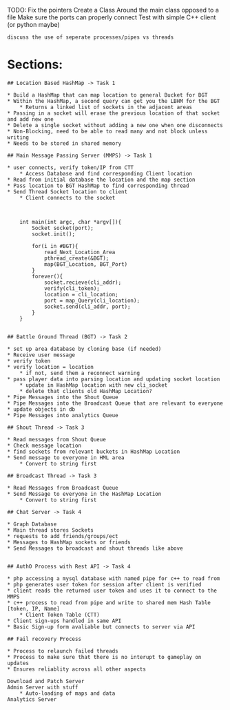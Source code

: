 TODO:
	Fix the pointers 
	Create a Class Around the main class opposed to a file
	Make sure the ports can properly connect
	Test with simple C++ client (or python maybe)
	

	discuss the use of seperate processes/pipes vs threads 


# Sections:	

	## Location Based HashMap -> Task 1
	
	* Build a HashMap that can map location to general Bucket for BGT
	* Within the HashMap, a second query can get you the LBHM for the BGT
		* Returns a linked list of sockets in the adjacent areas
	* Passing in a socket will erase the previous location of that socket and add new one
	* Delete a single socket without adding a new one when one disconnects
	* Non-Blocking, need to be able to read many and not block unless writing
	* Needs to be stored in shared memory

	## Main Message Passing Server (MMPS) -> Task 1
	
	* user connects, verify token/IP from CTT
		* Access Database and find corresponding Client location
	* Read from initial database the location and the map section
	* Pass location to BGT HashMap to find corresponding thread
	* Send Thread Socket location to client
		* Client connects to the socket



		int main(int argc, char *argv[]){
			Socket socket(port);
			socket.init();
			
			for(i in #BGT){
				read_Next_Location_Area
				pthread_create(&BGT);
				map(BGT_Location, BGT_Port)
			}
			forever(){
				socket.recieve(cli_addr);
				verify(cli_token);
				location = cli_location;
				port = map_Query(cli_location);
				socket.send(cli_addr, port);
			}
		}


	## Battle Ground Thread (BGT) -> Task 2
	
	* set up area database by cloning base (if needed)
	* Receive user message
	* verify token
	* verify location = location
		* if not, send them a reconnect warning
	* pass player data into parsing location and updating socket location
		* update in HashMap location with new cli_socket
		* delete that clients old HashMap Location?
	* Pipe Messages into the Shout Queue
	* Pipe Messages into the Broadcast Queue that are relevant to everyone
	* update objects in db
	* Pipe Messages into analytics Queue

	## Shout Thread -> Task 3
	
	* Read messages from Shout Queue
	* Check message location
	* find sockets from relevant buckets in HashMap Location
	* Send message to everyone in HML area 
		* Convert to string first

	## Broadcast Thread -> Task 3
	
	* Read Messages from Broadcast Queue
	* Send Message to everyone in the HashMap Location
		* Convert to string first
	
	## Chat Server -> Task 4
	
	* Graph Database
	* Main thread stores Sockets
	* requests to add friends/groups/ect
	* Messages to HashMap sockets or friends 
	* Send Messages to broadcast and shout threads like above 


	## AuthO Process with Rest API -> Task 4
	
	* php accessing a mysql database with named pipe for c++ to read from
	* php generates user token for session after client is verified
	* client reads the returned user token and uses it to connect to the MMPS 
	* c++ process to read from pipe and write to shared mem Hash Table [token, IP, Name]
		* Client Token Table (CTT)	
	* Client sign-ups handled in same API
	* Basic Sign-up form avaliable but connects to server via API 
	
	## Fail recovery Process
		
	* Process to relaunch failed threads
	* Process to make sure that there is no interupt to gameplay on updates	
	* Ensures reliablity across all other aspects

	Download and Patch Server
	Admin Server with stuff
		* Auto-loading of maps and data
	Analytics Server
	
